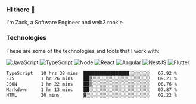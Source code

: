 ### Hi there 👋
I'm Zack, a Software Engineer and web3 rookie.

### Technologies
These are some of the technologies and tools that I work with:

![JavaScript](https://img.shields.io/badge/JavaScript-323330.svg?logo=javascript&logoColor=F7DF1E) 
![TypeScript](https://img.shields.io/badge/TypeScript-007ACC.svg?logo=typescript&logoColor=white) 
![Node](https://img.shields.io/badge/Node.js-43853D.svg?logo=node.js&logoColor=white)
![React](https://img.shields.io/badge/React-20232a.svg?logo=react&logoColor=61DAFB) 
![Angular](https://img.shields.io/badge/Angular-E23237.svg?logo=angularjs&logoColor=white)
![NestJS](https://img.shields.io/badge/NestJS-E0234E?logo=nestjs&logoColor=white)
![Flutter](https://img.shields.io/badge/Flutter-02569B.svg?logo=flutter&logoColor=white)

<!--START_SECTION:waka-->

```txt
TypeScript   10 hrs 38 mins  █████████████████░░░░░░░░   67.92 %
EJS          1 hr 26 mins    ██▒░░░░░░░░░░░░░░░░░░░░░░   09.21 %
JSON         1 hr 22 mins    ██▒░░░░░░░░░░░░░░░░░░░░░░   08.76 %
Markdown     1 hr 13 mins    ██░░░░░░░░░░░░░░░░░░░░░░░   07.87 %
HTML         20 mins         ▓░░░░░░░░░░░░░░░░░░░░░░░░   02.22 %
```

<!--END_SECTION:waka-->
